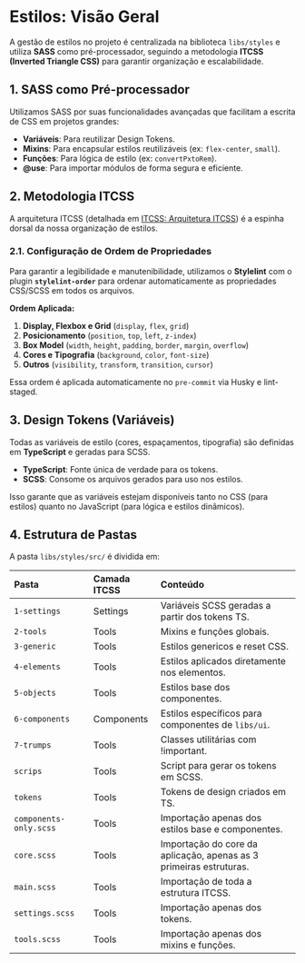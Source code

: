 # Estilos: Visão Geral

A gestão de estilos no projeto é centralizada na biblioteca `libs/styles` e utiliza **SASS** como pré-processador, seguindo a metodologia **ITCSS (Inverted Triangle CSS)** para garantir organização e escalabilidade.

## 1. SASS como Pré-processador

Utilizamos SASS por suas funcionalidades avançadas que facilitam a escrita de CSS em projetos grandes:

- **Variáveis**: Para reutilizar Design Tokens.
- **Mixins**: Para encapsular estilos reutilizáveis (ex: `flex-center`, `small`).
- **Funções**: Para lógica de estilo (ex: `convertPxtoRem`).
- **@use**: Para importar módulos de forma segura e eficiente.

## 2. Metodologia ITCSS

A arquitetura ITCSS (detalhada em [ITCSS: Arquitetura ITCSS](itcss.md)) é a espinha dorsal da nossa organização de estilos.

### 2.1. Configuração de Ordem de Propriedades

Para garantir a legibilidade e manutenibilidade, utilizamos o **Stylelint** com o plugin **`stylelint-order`** para ordenar automaticamente as propriedades CSS/SCSS em todos os arquivos.

**Ordem Aplicada:**

1. **Display, Flexbox e Grid** (`display`, `flex`, `grid`)
2. **Posicionamento** (`position`, `top`, `left`, `z-index`)
3. **Box Model** (`width`, `height`, `padding`, `border`, `margin`, `overflow`)
4. **Cores e Tipografia** (`background`, `color`, `font-size`)
5. **Outros** (`visibility`, `transform`, `transition`, `cursor`)

Essa ordem é aplicada automaticamente no `pre-commit` via Husky e lint-staged.

## 3. Design Tokens (Variáveis)

Todas as variáveis de estilo (cores, espaçamentos, tipografia) são definidas em **TypeScript** e geradas para SCSS.

- **TypeScript**: Fonte única de verdade para os tokens.
- **SCSS**: Consome os arquivos gerados para uso nos estilos.

Isso garante que as variáveis estejam disponíveis tanto no CSS (para estilos) quanto no JavaScript (para lógica e estilos dinâmicos).

## 4. Estrutura de Pastas

A pasta `libs/styles/src/` é dividida em:

| Pasta                  | Camada ITCSS | Conteúdo                                                           |
| :--------------------- | :----------- | :----------------------------------------------------------------- |
| `1-settings`           | Settings     | Variáveis SCSS geradas a partir dos tokens TS.                     |
| `2-tools`              | Tools        | Mixins e funções globais.                                          |
| `3-generic`            | Tools        | Estilos genericos e reset CSS.                                     |
| `4-elements`           | Tools        | Estilos aplicados diretamente nos elementos.                       |
| `5-objects`            | Tools        | Estilos base dos componentes.                                      |
| `6-components`         | Components   | Estilos específicos para componentes de `libs/ui`.                 |
| `7-trumps`             | Tools        | Classes utilitárias com !important.                                |
| `scrips`               | Tools        | Script para gerar os tokens em SCSS.                               |
| `tokens`               | Tools        | Tokens de design criados em TS.                                    |
| `components-only.scss` | Tools        | Importação apenas dos estilos base e componentes.                  |
| `core.scss`            | Tools        | Importação do core da aplicação, apenas as 3 primeiras estruturas. |
| `main.scss`            | Tools        | Importação de toda a estrutura ITCSS.                              |
| `settings.scss`        | Tools        | Importação apenas dos tokens.                                      |
| `tools.scss`           | Tools        | Importação apenas dos mixins e funções.                            |
